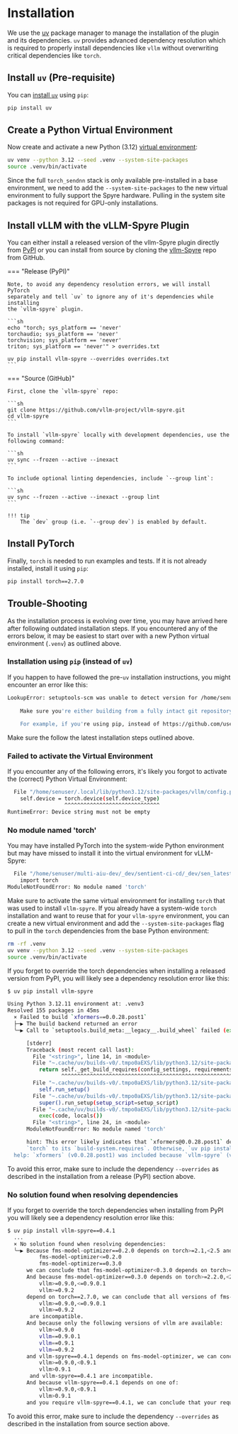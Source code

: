 # Installation

We use the [uv](https://docs.astral.sh/uv/) package manager to manage the
installation of the plugin and its dependencies. `uv` provides advanced
dependency resolution which is required to properly install dependencies like
`vllm` without overwriting critical dependencies like `torch`.

## Install `uv` (Pre-requisite)

You can [install `uv`](https://docs.astral.sh/uv/guides/install-python/) using `pip`:

```sh
pip install uv
```

## Create a Python Virtual Environment

Now create and activate a new Python (3.12) [virtual environment](https://docs.astral.sh/uv/pip/environments/):

```sh
uv venv --python 3.12 --seed .venv --system-site-packages
source .venv/bin/activate
```

Since the full `torch_sendnn` stack is only available pre-installed in a base
environment, we need to add the `--system-site-packages` to the new virtual
environment to fully support the Spyre hardware. Pulling in the system site
packages is not required for GPU-only installations.

## Install vLLM with the vLLM-Spyre Plugin

You can either install a released version of the vllm-Spyre plugin directly from [PyPI](https://pypi.org/project/vllm-spyre/)
or you can install from source by cloning the [vllm-Spyre](https://github.com/vllm-project/vllm-spyre) repo from GitHub.

=== "Release (PyPI)"

<!-- pyml disable-next-line code-block-style -->
    Note, to avoid any dependency resolution errors, we will install PyTorch
    separately and tell `uv` to ignore any of it's dependencies while installing
    the `vllm-spyre` plugin.
    
    ```sh
    echo "torch; sys_platform == 'never'
    torchaudio; sys_platform == 'never'
    torchvision; sys_platform == 'never'
    triton; sys_platform == 'never'" > overrides.txt
    
    uv pip install vllm-spyre --overrides overrides.txt
    ```

=== "Source (GitHub)"

<!-- pyml disable-next-line code-block-style -->
    First, clone the `vllm-spyre` repo:
    
    ```sh
    git clone https://github.com/vllm-project/vllm-spyre.git
    cd vllm-spyre
    ```
    
    To install `vllm-spyre` locally with development dependencies, use the following command:
    
    ```sh
    uv sync --frozen --active --inexact
    ```
    
    To include optional linting dependencies, include `--group lint`:
    
    ```sh
    uv sync --frozen --active --inexact --group lint
    ```
    
    !!! tip
        The `dev` group (i.e. `--group dev`) is enabled by default.

## Install PyTorch

Finally, `torch` is needed to run examples and tests. If it is not already installed, install it using `pip`:

```sh
pip install torch==2.7.0
```

## Trouble-Shooting

As the installation process is evolving over time, you may have arrived here after
following outdated installation steps. If you encountered any of the errors below,
it may be easiest to start over with a new Python virtual environment (`.venv`)
as outlined above.

### Installation using `pip` (instead of `uv`)

If you happen to have followed the pre-`uv` installation instructions, you might
encounter an error like this:

```sh
LookupError: setuptools-scm was unable to detect version for /home/senuser/multi-aiu-dev/_dev/sentient-ci-cd/_dev/sen_latest/vllm-spyre.
      
    Make sure you're either building from a fully intact git repository or PyPI tarballs. Most other sources (such as GitHub's tarballs, a git checkout without the .git folder) don't contain the necessary metadata and will not work.
      
    For example, if you're using pip, instead of https://github.com/user/proj/archive/master.zip use git+https://github.com/user/proj.git#egg=proj
```

Make sure the follow the latest installation steps outlined above.

### Failed to activate the Virtual Environment

If you encounter any of the following errors, it's likely you forgot to activate
the (correct) Python Virtual Environment:

```sh
  File "/home/senuser/.local/lib/python3.12/site-packages/vllm/config.py", line 2260, in __post_init__
    self.device = torch.device(self.device_type)
                  ^^^^^^^^^^^^^^^^^^^^^^^^^^^^^^
RuntimeError: Device string must not be empty
```

### No module named 'torch'

You may have installed PyTorch into the system-wide Python environment but may
have missed to install it into the virtual environment for vLLM-Spyre:

```sh
  File "/home/senuser/multi-aiu-dev/_dev/sentient-ci-cd/_dev/sen_latest/vllm-spyre/.venv/lib64/python3.12/site-packages/vllm/env_override.py", line 4, in <module>
    import torch
ModuleNotFoundError: No module named 'torch'
```

Make sure to activate the same virtual environment for installing `torch` that
was used to install `vllm-spyre`. If you already have a system-wide `torch`
installation and want to reuse that for your `vllm-spyre` environment, you can
create a new virtual environment and add the `--system-site-packages` flag to
pull in the `torch` dependencies from the base Python environment:

```sh
rm -rf .venv
uv venv --python 3.12 --seed .venv --system-site-packages
source .venv/bin/activate
```

If you forget to override the torch dependencies when installing a released version
from PyPI, you will likely see a dependency resolution error like this:

```sh
$ uv pip install vllm-spyre

Using Python 3.12.11 environment at: .venv3
Resolved 155 packages in 45ms
  × Failed to build `xformers==0.0.28.post1`
  ├─▶ The build backend returned an error
  ╰─▶ Call to `setuptools.build_meta:__legacy__.build_wheel` failed (exit status: 1)

      [stderr]
      Traceback (most recent call last):
        File "<string>", line 14, in <module>
        File "~.cache/uv/builds-v0/.tmpo0aEXS/lib/python3.12/site-packages/setuptools/build_meta.py", line 331, in get_requires_for_build_wheel
          return self._get_build_requires(config_settings, requirements=[])
                 ^^^^^^^^^^^^^^^^^^^^^^^^^^^^^^^^^^^^^^^^^^^^^^^^^^^^^^^^^^
        File "~.cache/uv/builds-v0/.tmpo0aEXS/lib/python3.12/site-packages/setuptools/build_meta.py", line 301, in _get_build_requires
          self.run_setup()
        File "~.cache/uv/builds-v0/.tmpo0aEXS/lib/python3.12/site-packages/setuptools/build_meta.py", line 512, in run_setup
          super().run_setup(setup_script=setup_script)
        File "~.cache/uv/builds-v0/.tmpo0aEXS/lib/python3.12/site-packages/setuptools/build_meta.py", line 317, in run_setup
          exec(code, locals())
        File "<string>", line 24, in <module>
      ModuleNotFoundError: No module named 'torch'

      hint: This error likely indicates that `xformers@0.0.28.post1` depends on `torch`, but doesn't declare it as a build dependency. If `xformers` is a first-party package, consider adding
      `torch` to its `build-system.requires`. Otherwise, `uv pip install torch` into the environment and re-run with `--no-build-isolation`.
  help: `xformers` (v0.0.28.post1) was included because `vllm-spyre` (v0.1.0) depends on `vllm` (v0.2.5) which depends on `xformers`
```

To avoid this error, make sure to include the dependency `--overrides` as described
in the installation from a release (PyPI) section above.

### No solution found when resolving dependencies

If you forget to override the torch dependencies when installing from PyPI you
will likely see a dependency resolution error like this:

```sh
$ uv pip install vllm-spyre==0.4.1
  ...
  × No solution found when resolving dependencies:
  ╰─▶ Because fms-model-optimizer==0.2.0 depends on torch>=2.1,<2.5 and only the following versions of fms-model-optimizer are available:
          fms-model-optimizer<=0.2.0
          fms-model-optimizer==0.3.0
      we can conclude that fms-model-optimizer<0.3.0 depends on torch>=2.1,<2.5.
      And because fms-model-optimizer==0.3.0 depends on torch>=2.2.0,<2.6 and all of:
          vllm>=0.9.0,<=0.9.0.1
          vllm>=0.9.2
      depend on torch==2.7.0, we can conclude that all versions of fms-model-optimizer and all of:
          vllm>=0.9.0,<=0.9.0.1
          vllm>=0.9.2
       are incompatible.
      And because only the following versions of vllm are available:
          vllm<=0.9.0
          vllm==0.9.0.1
          vllm==0.9.1
          vllm==0.9.2
      and vllm-spyre==0.4.1 depends on fms-model-optimizer, we can conclude that all of:
          vllm>=0.9.0,<0.9.1
          vllm>0.9.1
       and vllm-spyre==0.4.1 are incompatible.
      And because vllm-spyre==0.4.1 depends on one of:
          vllm>=0.9.0,<0.9.1
          vllm>0.9.1
      and you require vllm-spyre==0.4.1, we can conclude that your requirements are unsatisfiable.
```

To avoid this error, make sure to include the dependency `--overrides` as described
in the installation from source section above.
